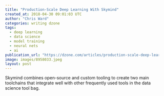 ```yaml
---
title: "Production-Scale Deep Learning With Skymind"
created_at: 2018-04-30 09:01:03 UTC
author: "Chris Ward"
categories: writing dzone
tags:
  - deep learning
  - data science
  - model training
  - neural nets
  - ai
publication_url: "https://dzone.com/articles/production-scale-deep-learning-with-skymind"
image: images/8958033.jpeg
layout: post
---
```

Skymind combines open-source and custom tooling to create two main toolchains that integrate well with other frequently used tools in the data science tool bag.

